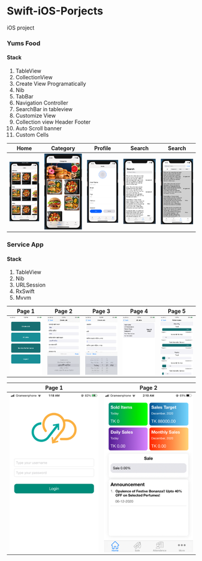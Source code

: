# Swift-iOS-Porjects
iOS project 

### Yums Food

#### Stack
1. TableView
2. CollectionView
3. Create View Programatically
4. Nib
5. TabBar
6. Navigation Controller
7. SearchBar in tableview
8. Customize View
9. Collection view Header Footer
10. Auto Scroll banner
11. Custom Cells

Home              |  Category            |  Profile         |  Search                |  Search 
:----------------:|:----------------: |:----------------: |:----------------: |:----------------:
![](/Yums_Feed/yums_home.png)  |  ![](/Yums_Feed/yums_category.png) | ![](/Yums_Feed/yums_profile.png) | ![SearchView 1](/Yums_Feed/search1.png) | ![Search View 2](/Yums_Feed/search2.png)

### Service App

#### Stack
1. TableView
2. Nib
3. URLSession
4. RxSwift
5. Mvvm

Page 1              |  Page 2             |  Page 3          |  Page 4                |  Page 5  
:----------------:|:----------------: |:----------------: |:----------------: |:----------------:
![](Service_App/IMG_0002.png)  |   ![](Service_App/IMG_0003.png)  | ![](Service_App/IMG_0004.png) |  ![](Service_App/IMG_0005.png)  | ![](Service_App/IMG_0006.png)


Page 1              |  Page 2           
:----------------:|:----------------: 
![](Sales_App/Sales_01.png)  |   ![](Sales_App/Sales_02.png)  






 
